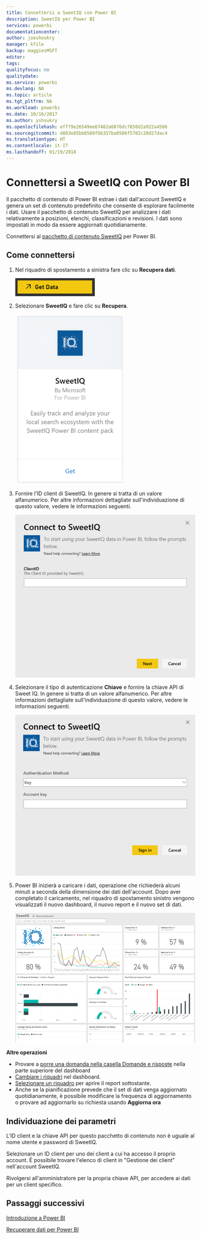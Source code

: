 ```yaml
---
title: Connettersi a SweetIQ con Power BI
description: SweetIQ per Power BI
services: powerbi
documentationcenter: 
author: joeshoukry
manager: kfile
backup: maggiesMSFT
editor: 
tags: 
qualityfocus: no
qualitydate: 
ms.service: powerbi
ms.devlang: NA
ms.topic: article
ms.tgt_pltfrm: NA
ms.workload: powerbi
ms.date: 10/16/2017
ms.author: yshoukry
ms.openlocfilehash: eff79e26549ee67482a6876dc7850d2a922a4586
ms.sourcegitcommit: d803e85bb0569f6b357ba0586f5702c20d27dac4
ms.translationtype: HT
ms.contentlocale: it-IT
ms.lasthandoff: 01/19/2018
---
```

# <a name="connect-to-sweetiq-with-power-bi"></a>Connettersi a SweetIQ con Power BI
Il pacchetto di contenuto di Power BI estrae i dati dall'account SweetIQ e genera un set di contenuto predefinito che consente di esplorare facilmente i dati. Usare il pacchetto di contenuto SweetIQ per analizzare i dati relativamente a posizioni, elenchi, classificazioni e revisioni. I dati sono impostati in modo da essere aggiornati quotidianamente.

Connettersi al [pacchetto di contenuto SweetIQ](https://app.powerbi.com/groups/me/getdata/services/sweetiq) per Power BI.

## <a name="how-to-connect"></a>Come connettersi
1. Nel riquadro di spostamento a sinistra fare clic su **Recupera dati**.
   
    ![](media/service-connect-to-sweetiq/getdata.png)
2. Selezionare **SweetIQ** e fare clic su **Recupera**.
   
    ![](media/service-connect-to-sweetiq/sweetiq.png)
3. Fornire l'ID client di SweetIQ. In genere si tratta di un valore alfanumerico. Per altre informazioni dettagliate sull'individuazione di questo valore, vedere le informazioni seguenti.
   
    ![](media/service-connect-to-sweetiq/parameter.png)
4. Selezionare il tipo di autenticazione **Chiave** e fornire la chiave API di Sweet IQ. In genere si tratta di un valore alfanumerico. Per altre informazioni dettagliate sull'individuazione di questo valore, vedere le informazioni seguenti.
   
    ![](media/service-connect-to-sweetiq/credentials.png)
5. Power BI inizierà a caricare i dati, operazione che richiederà alcuni minuti a seconda della dimensione dei dati dell'account. Dopo aver completato il caricamento, nel riquadro di spostamento sinistro vengono visualizzati il nuovo dashboard, il nuovo report e il nuovo set di dati.
   
    ![](media/service-connect-to-sweetiq/dashboard.png)

**Altre operazioni**

* Provare a [porre una domanda nella casella Domande e risposte](power-bi-q-and-a.md) nella parte superiore del dashboard
* [Cambiare i riquadri](service-dashboard-edit-tile.md) nel dashboard.
* [Selezionare un riquadro](service-dashboard-tiles.md) per aprire il report sottostante.
* Anche se la pianificazione prevede che il set di dati venga aggiornato quotidianamente, è possibile modificare la frequenza di aggiornamento o provare ad aggiornarlo su richiesta usando **Aggiorna ora**

## <a name="finding-parameters"></a>Individuazione dei parametri
L'ID client e la chiave API per questo pacchetto di contenuto non è uguale al nome utente e password di SweetIQ.

Selezionare un ID client per uno dei client a cui ha accesso il proprio account. È possibile trovare l'elenco di client in "Gestione dei client" nell'account SweetIQ.

Rivolgersi all'amministratore per la propria chiave API, per accedere ai dati per un client specifico.

## <a name="next-steps"></a>Passaggi successivi
[Introduzione a Power BI](service-get-started.md)

[Recuperare dati per Power BI](service-get-data.md)

